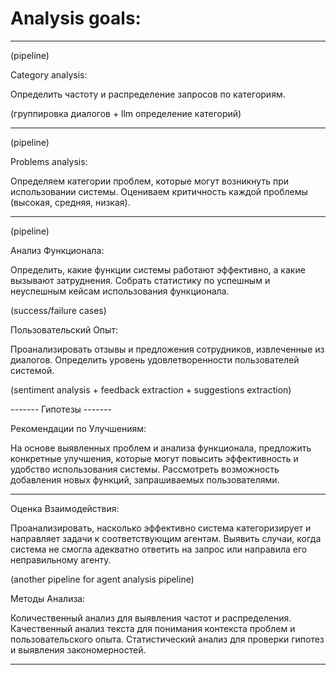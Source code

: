 # Analysis goals:

--------------------------------
(pipeline)

Category analysis:

Определить частоту и распределение запросов по категориям.

(группировка диалогов + llm определение категорий)

--------------------------------
(pipeline)

Problems analysis:

Определяем категории проблем, которые могут возникнуть при использовании системы.
Оцениваем критичность каждой проблемы (высокая, средняя, низкая).

--------------------------------
(pipeline)

Анализ Функционала:

Определить, какие функции системы работают эффективно, а какие вызывают затруднения.
Собрать статистику по успешным и неуспешным кейсам использования функционала.

(success/failure cases)

Пользовательский Опыт:

Проанализировать отзывы и предложения сотрудников, извлеченные из диалогов.
Определить уровень удовлетворенности пользователей системой.

(sentiment analysis + feedback extraction + suggestions extraction)

------- Гипотезы -------

Рекомендации по Улучшениям:

На основе выявленных проблем и анализа функционала, предложить конкретные улучшения, которые могут повысить эффективность и удобство использования системы.
Рассмотреть возможность добавления новых функций, запрашиваемых пользователями.


--------------------------------


Оценка Взаимодействия:

Проанализировать, насколько эффективно система категоризирует и направляет задачи к соответствующим агентам.
Выявить случаи, когда система не смогла адекватно ответить на запрос или направила его неправильному агенту.

(another pipeline for agent analysis pipeline)

Методы Анализа:

Количественный анализ для выявления частот и распределения.
Качественный анализ текста для понимания контекста проблем и пользовательского опыта.
Статистический анализ для проверки гипотез и выявления закономерностей.

--------------------------------